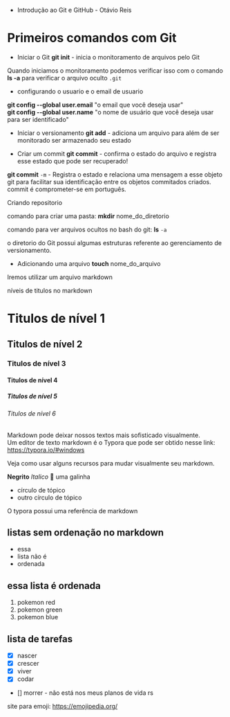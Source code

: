 * Introdução ao Git e GitHub - Otávio Reis

# Primeiros comandos com Git

* Iniciar o Git
**git init** - inicia o monitoramento de arquivos pelo Git

Quando iniciamos o monitoramento podemos verificar isso com o comando **ls -a** para verificar o arquivo oculto `.git`

* configurando o usuario e o email de usuario

**git config --global user.email** "o email que você deseja usar"  
**git config --global user.name** "o nome de usuário que você deseja usar para ser identificado"

* Iniciar o versionamento
**git add** - adiciona um arquivo para além de ser monitorado ser armazenado seu estado

* Criar um commit
**git commit** - confirma o estado do arquivo e registra esse estado que pode ser recuperado!

**git commit** `-m` - Registra o estado e relaciona uma mensagem a esse objeto git para facilitar sua identificação entre os objetos commitados criados.  
commit é comprometer-se em português.

Criando repositorio

comando para criar uma pasta:
**mkdir** nome_do_diretorio

comando para ver arquivos ocultos no bash do git:
**ls** `-a`

o diretorio do Git possui algumas estruturas referente ao gerenciamento de versionamento.

* Adicionando uma arquivo
**touch** nome_do_arquivo

Iremos utilizar um arquivo markdown 

níveis de titulos no markdown
# Titulos de nível 1
## Titulos de nível 2
### Titulos de nível 3
#### Titulos de nível 4
##### Titulos de nível 5
###### Titulos de nível 6

Markdown pode deixar nossos textos mais sofisticado visualmente.  
Um editor de texto markdown é o Typora que pode ser obtido nesse link: https://typora.io/#windows

Veja como usar alguns recursos para mudar visualmente seu markdown.

**Negrito**
*Italico*
:chicken: uma galinha

- círculo de tópico
- outro círculo de tópico

O typora possui uma referência de markdown

## listas sem ordenação no markdown
* essa
* lista não é 
* ordenada

## essa lista é ordenada
1. pokemon red
2. pokemon green
3. pokemon blue

## lista de tarefas
- [x] nascer
- [x] crescer
- [x] viver
- [x] codar
- [] morrer - não está nos meus planos de vida rs

site para emoji: 
https://emojipedia.org/